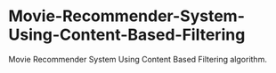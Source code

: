 # Movie-Recommender-System-Using-Content-Based-Filtering
Movie Recommender System Using Content Based Filtering algorithm.
